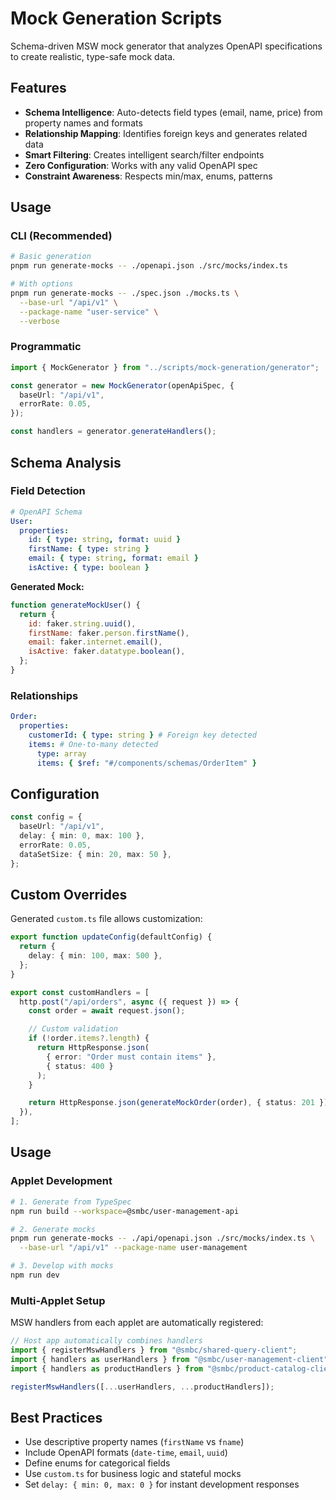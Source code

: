 # Mock Generation Scripts

Schema-driven MSW mock generator that analyzes OpenAPI specifications to create realistic, type-safe mock data.

## Features

- **Schema Intelligence**: Auto-detects field types (email, name, price) from property names and formats
- **Relationship Mapping**: Identifies foreign keys and generates related data
- **Smart Filtering**: Creates intelligent search/filter endpoints
- **Zero Configuration**: Works with any valid OpenAPI spec
- **Constraint Awareness**: Respects min/max, enums, patterns

## Usage

### CLI (Recommended)

```bash
# Basic generation
pnpm run generate-mocks -- ./openapi.json ./src/mocks/index.ts

# With options
pnpm run generate-mocks -- ./spec.json ./mocks.ts \
  --base-url "/api/v1" \
  --package-name "user-service" \
  --verbose
```

### Programmatic

```typescript
import { MockGenerator } from "../scripts/mock-generation/generator";

const generator = new MockGenerator(openApiSpec, {
  baseUrl: "/api/v1",
  errorRate: 0.05,
});

const handlers = generator.generateHandlers();
```

## Schema Analysis

### Field Detection

```yaml
# OpenAPI Schema
User:
  properties:
    id: { type: string, format: uuid }
    firstName: { type: string }
    email: { type: string, format: email }
    isActive: { type: boolean }
```

**Generated Mock:**

```javascript
function generateMockUser() {
  return {
    id: faker.string.uuid(),
    firstName: faker.person.firstName(),
    email: faker.internet.email(),
    isActive: faker.datatype.boolean(),
  };
}
```

### Relationships

```yaml
Order:
  properties:
    customerId: { type: string } # Foreign key detected
    items: # One-to-many detected
      type: array
      items: { $ref: "#/components/schemas/OrderItem" }
```

## Configuration

```typescript
const config = {
  baseUrl: "/api/v1",
  delay: { min: 0, max: 100 },
  errorRate: 0.05,
  dataSetSize: { min: 20, max: 50 },
};
```

## Custom Overrides

Generated `custom.ts` file allows customization:

```typescript
export function updateConfig(defaultConfig) {
  return {
    delay: { min: 100, max: 500 },
  };
}

export const customHandlers = [
  http.post("/api/orders", async ({ request }) => {
    const order = await request.json();

    // Custom validation
    if (!order.items?.length) {
      return HttpResponse.json(
        { error: "Order must contain items" },
        { status: 400 }
      );
    }

    return HttpResponse.json(generateMockOrder(order), { status: 201 });
  }),
];
```

## Usage

### Applet Development

```bash
# 1. Generate from TypeSpec
npm run build --workspace=@smbc/user-management-api

# 2. Generate mocks
pnpm run generate-mocks -- ./api/openapi.json ./src/mocks/index.ts \
  --base-url "/api/v1" --package-name user-management

# 3. Develop with mocks
npm run dev
```

### Multi-Applet Setup

MSW handlers from each applet are automatically registered:

```typescript
// Host app automatically combines handlers
import { registerMswHandlers } from "@smbc/shared-query-client";
import { handlers as userHandlers } from "@smbc/user-management-client";
import { handlers as productHandlers } from "@smbc/product-catalog-client";

registerMswHandlers([...userHandlers, ...productHandlers]);
```

## Best Practices

- Use descriptive property names (`firstName` vs `fname`)
- Include OpenAPI formats (`date-time`, `email`, `uuid`)
- Define enums for categorical fields
- Use `custom.ts` for business logic and stateful mocks
- Set `delay: { min: 0, max: 0 }` for instant development responses
